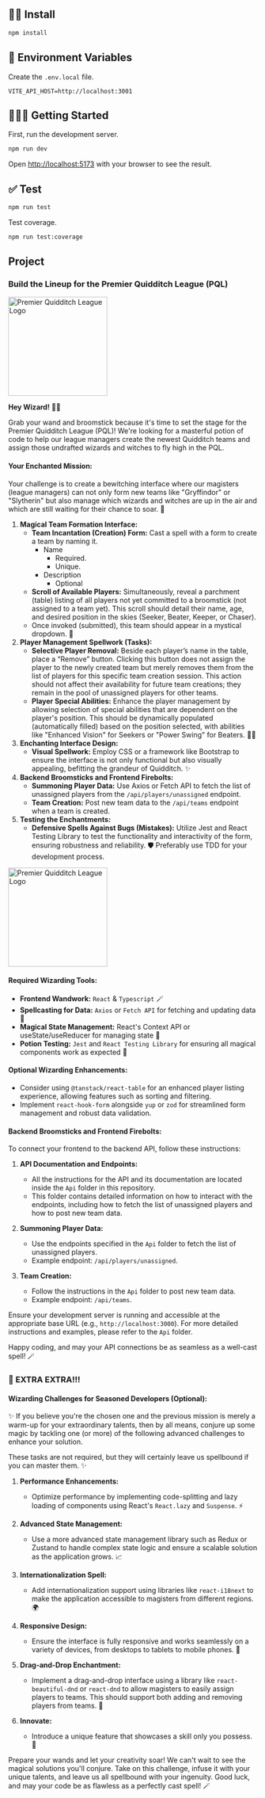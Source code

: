 ## 🧑‍💻 Install

```bash
npm install
```

## 📝 Environment Variables

Create the `.env.local` file.

```env
VITE_API_HOST=http://localhost:3001
```

## 🏃🏻‍♂️ Getting Started

First, run the development server.

```bash
npm run dev
```

Open [http://localhost:5173](http://localhost:5173) with your browser to see the result.

## ✅ Test

```bash
npm run test
```

Test coverage.

```bash
npm run test:coverage
```

## Project

### Build the Lineup for the Premier Quidditch League (PQL)

<img src="./public/images/pql_logo.jpeg" alt="Premier Quidditch League Logo" width="200" />

**Hey Wizard!** 🧙‍♂️

Grab your wand and broomstick because it's time to set the stage for the Premier Quidditch League (PQL)! We're looking for a masterful potion of code to help our league managers create the newest Quidditch teams and assign those undrafted wizards and witches to fly high in the PQL.

#### Your Enchanted Mission:

Your challenge is to create a bewitching interface where our magisters (league managers) can not only form new teams like "Gryffindor" or "Slytherin" but also manage which wizards and witches are up in the air and which are still waiting for their chance to soar. 🧹

1. **Magical Team Formation Interface:**
    - **Team Incantation (Creation) Form:** Cast a spell with a form to create a team by naming it.
      - Name
        - Required.
        - Unique.
      - Description
        - Optional
    - **Scroll of Available Players:** Simultaneously, reveal a parchment (table) listing of all players not yet committed to a broomstick (not assigned to a team yet). This scroll should detail their name, age, and desired position in the skies (Seeker, Beater, Keeper, or Chaser).
    - Once invoked (submitted), this team should appear in a mystical dropdown. 📜
2. **Player Management Spellwork (Tasks):**
    - **Selective Player Removal:** Beside each player’s name in the table, place a “Remove” button. Clicking this button does not assign the player to the newly created team but merely removes them from the list of players for this specific team creation session. This action should not affect their availability for future team creations; they remain in the pool of unassigned players for other teams.
    - **Player Special Abilities:** Enhance the player management by allowing selection of special abilities that are dependent on the player's position. This should be dynamically populated (automatically filled) based on the position selected, with abilities like "Enhanced Vision" for Seekers or "Power Swing" for Beaters. 🧙‍♀️
3. **Enchanting Interface Design:**
    - **Visual Spellwork:** Employ CSS or a framework like Bootstrap to ensure the interface is not only functional but also visually appealing, befitting the grandeur of Quidditch. ✨
4. **Backend Broomsticks and Frontend Firebolts:**
    - **Summoning Player Data:** Use Axios or Fetch API to fetch the list of unassigned players from the `/api/players/unassigned` endpoint.
    - **Team Creation:** Post new team data to the `/api/teams` endpoint when a team is created.
5. **Testing the Enchantments:**
    - **Defensive Spells Against Bugs (Mistakes):** Utilize Jest and React Testing Library to test the functionality and interactivity of the form, ensuring robustness and reliability. 🛡️ Preferably use TDD for your development process.

<img src="./public/images/mockup.png" alt="Premier Quidditch League Logo" width="200" />

#### Required Wizarding Tools:

- **Frontend Wandwork:** `React` & `Typescript` 🪄
- **Spellcasting for Data:** `Axios` or `Fetch API` for fetching and updating data 📡
- **Magical State Management:** React's Context API or useState/useReducer for managing state 🌟
- **Potion Testing:** `Jest` and `React Testing Library` for ensuring all magical components work as expected 🧪

#### Optional Wizarding Enhancements:
- Consider using `@tanstack/react-table` for an enhanced player listing experience, allowing features such as sorting and filtering.
- Implement `react-hook-form` alongside `yup` or `zod` for streamlined form management and robust data validation.

#### Backend Broomsticks and Frontend Firebolts:

To connect your frontend to the backend API, follow these instructions:

1. **API Documentation and Endpoints:**
    - All the instructions for the API and its documentation are located inside the `Api` folder in this repository.
    - This folder contains detailed information on how to interact with the endpoints, including how to fetch the list of unassigned players and how to post new team data.

2. **Summoning Player Data:**
    - Use the endpoints specified in the `Api` folder to fetch the list of unassigned players.
    - Example endpoint: `/api/players/unassigned`.

3. **Team Creation:**
    - Follow the instructions in the `Api` folder to post new team data.
    - Example endpoint: `/api/teams`.

Ensure your development server is running and accessible at the appropriate base URL (e.g., `http://localhost:3000`). For more detailed instructions and examples, please refer to the `Api` folder.

Happy coding, and may your API connections be as seamless as a well-cast spell! 🪄

### 📰 EXTRA EXTRA!!!

#### Wizarding Challenges for Seasoned Developers (Optional):

✨ If you believe you're the chosen one and the previous mission is merely a warm-up for your extraordinary talents, then by all means, conjure up some magic by tackling one (or more) of the following advanced challenges to enhance your solution.

These tasks are not required, but they will certainly leave us spellbound if you can master them. ✨

1. **Performance Enhancements:**
    - Optimize performance by implementing code-splitting and lazy loading of components using React's `React.lazy` and `Suspense`. ⚡

2. **Advanced State Management:**
    - Use a more advanced state management library such as Redux or Zustand to handle complex state logic and ensure a scalable solution as the application grows. 📈

3. **Internationalization Spell:**
    - Add internationalization support using libraries like `react-i18next` to make the application accessible to magisters from different regions. 🌍

4. **Responsive Design:**
    - Ensure the interface is fully responsive and works seamlessly on a variety of devices, from desktops to tablets to mobile phones. 📱

5. **Drag-and-Drop Enchantment:**
    - Implement a drag-and-drop interface using a library like `react-beautiful-dnd` or `react-dnd` to allow magisters to easily assign players to teams. This should support both adding and removing players from teams. 🧲

6. **Innovate:**
    - Introduce a unique feature that showcases a skill only you possess. 🌟


Prepare your wands and let your creativity soar! We can't wait to see the magical solutions you'll conjure. Take on this challenge, infuse it with your unique talents, and leave us all spellbound with your ingenuity. Good luck, and may your code be as flawless as a perfectly cast spell! 🪄
